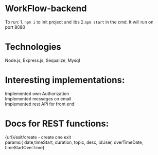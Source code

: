 # WorkFlow-backend
To run: 1. `npm i` to init project and libs 2.`npm start` in the cmd. It will run on port 8080

# Technologies 
Node.js,
Express.js,
Sequalize,
Mysql

# Interesting implementations:
Implemented own Authorization<br>
Implemented messeges on email<br>
Implemented rest APi for front end<br>

# Docs for REST functions:



{url}/exit/create - create one exit <br> 
params:{ 	date,timeStart, duration, topic, desc, idUser, overTimeDate, timeStartOverTime}
